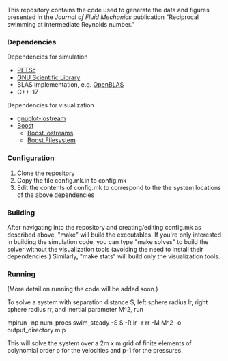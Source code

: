 This repository contains the code used to generate the data and figures presented in the *Journal of Fluid Mechanics* publication "Reciprocal swimming at intermediate Reynolds number."

### Dependencies

Dependencies for simulation
- [PETSc](https://petsc.org/release/)
- [GNU Scientific Library](https://www.gnu.org/software/gsl/)
- BLAS implementation, e.g. [OpenBLAS](https://www.openblas.net/)
- C++-17

Dependencies for visualization
- [gnuplot-iostream](https://github.com/dstahlke/gnuplot-iostream)
- [Boost](https://www.boost.org/)
  - [Boost.Iostreams](https://www.boost.org/doc/libs/1_80_0/libs/iostreams/doc/index.html)
  - [Boost.Filesystem](https://www.boost.org/doc/libs/1_78_0/libs/filesystem/doc/index.htm)

### Configuration
1. Clone the repository
2. Copy the file config.mk.in to config.mk
3. Edit the contents of config.mk to correspond to the the system locations of the above dependencies

### Building
After navigating into the repository and creating/editing config.mk as described above, "make" will build the executables. If you're only interested in building the simulation code, you can type "make solves" to build the solver without the visualization tools (avoiding the need to install their dependencies.) Similarly, "make stats" will build only the visualization tools.

### Running
(More detail on running the code will be added soon.)

To solve a system with separation distance S, left sphere radius lr, right sphere radius rr, and inertial parameter M^2, run

mpirun -np num_procs swim_steady -S S -R lr -r rr -M M^2 -o output_directory m p

This will solve the system over a 2m x m grid of finite elements of polynomial order p for the velocities and p-1 for the pressures.
